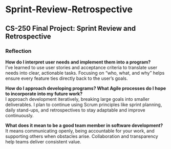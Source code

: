 # Sprint-Review-Retrospective
## CS-250 Final Project: Sprint Review and Retrospective

### Reflection
**How do I interpret user needs and implement them into a program?**  
I’ve learned to use user stories and acceptance criteria to translate user needs into clear, actionable tasks. Focusing on “who, what, and why” helps ensure every feature ties directly back to the user’s goals.

**How do I approach developing programs? What Agile processes do I hope to incorporate into my future work?**  
I approach development iteratively, breaking large goals into smaller deliverables. I plan to continue using Scrum principles like sprint planning, daily stand-ups, and retrospectives to stay adaptable and improve continuously.

**What does it mean to be a good team member in software development?**  
It means communicating openly, being accountable for your work, and supporting others when obstacles arise. Collaboration and transparency help teams deliver consistent value.
